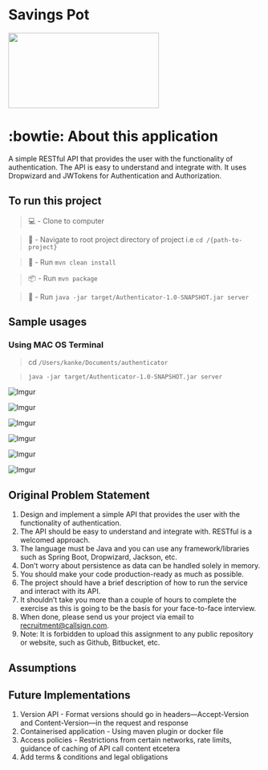 # Savings Pot

<img src="https://imgur.com/85K61bJ.png" width="300" height="150" />

#  :bowtie: About this application #
A simple RESTful API that provides the user with the functionality of authentication. The API is easy to understand and integrate with. It uses Dropwizard and JWTokens for 
Authentication and Authorization.
 
##  To run this project ##

> :computer: -  Clone to computer

>  🧭 -  Navigate to root project directory of project i.e `cd /{path-to-project}`

> 🧹 -  Run `mvn clean install`

> :package: - Run  `mvn package`

> :runner: -  Run `java -jar target/Authenticator-1.0-SNAPSHOT.jar server`

##  Sample usages ##

###  Using MAC OS Terminal ###

> cd `/Users/kanke/Documents/authenticator`

> `java -jar target/Authenticator-1.0-SNAPSHOT.jar server`

![Imgur](https://imgur.com/lwzeRu8.png)


![Imgur](https://imgur.com/sJql3PR.png)


![Imgur](https://imgur.com/FF8AC6N.png)


![Imgur](https://imgur.com/keq3oQf.png)


![Imgur](https://imgur.com/reioWMS.png)


![Imgur](https://imgur.com/GNiQrZ9.png)


##  Original Problem Statement ##

1. Design and implement a simple API that provides the user with the functionality of authentication.
2. The API should be easy to understand and integrate with. RESTful is a welcomed approach.
3. The language must be Java and you can use any framework/libraries such as Spring Boot, Dropwizard, Jackson, etc.
4. Don’t worry about persistence as data can be handled solely in memory.
5. You should make your code production-ready as much as possible.
6. The project should have a brief description of how to run the service and interact with its API.
7. It shouldn’t take you more than a couple of hours to complete the exercise as this is going to be the basis for your face-to-face interview.
8. When done, please send us your project via email to recruitment@callsign.com.
9. Note: It is forbidden to upload this assignment to any public repository or website, such as Github, Bitbucket, etc.


##  Assumptions ##


##  Future Implementations ##
1. Version API - Format versions should go in headers—Accept-Version and Content-Version—in the request and response
2. Containerised application - Using maven plugin or docker file
3. Access policies - Restrictions from certain networks, rate limits, guidance of caching of API call content
   etcetera
4. Add terms & conditions and legal obligations